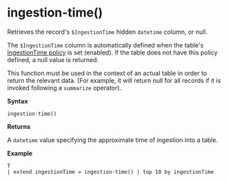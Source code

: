 # ingestion-time()

Retrieves the record's `$IngestionTime` hidden `datetime` column, or null.

The `$IngestionTime` column is automatically defined when the table's
[IngestionTime policy](https://kusdoc2.azurewebsites.net/docs/concepts/concepts_ingestiontimepolicy.html) is set (enabled).
If the table does not have this policy defined, a null value is returned.

This function must be used in the context of an actual table in order
to return the relevant data. (For example, it will return null for all records
if it is invoked following a `summarize` operator).

**Syntax**

 `ingestion-time()`

**Returns**

A `datetime` value specifying the approximate time of ingestion into a table.

**Example**

```kusto
T 
| extend ingestionTime = ingestion-time() | top 10 by ingestionTime
```


